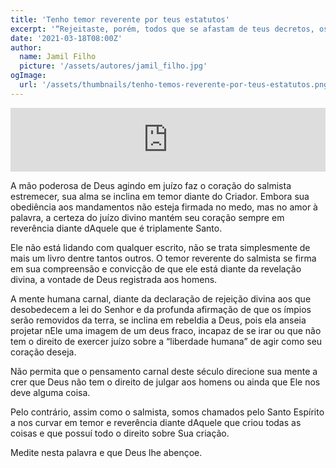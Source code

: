 ```yaml
---
title: 'Tenho temor reverente por teus estatutos'
excerpt: '“Rejeitaste, porém, todos que se afastam de teus decretos, os que só enganam a si mesmos. Removes os ímpios da terra como coisa desprezível; por isso, amo teus preceitos. Estremeço de medo de ti; tenho temor reverente por teus estatutos” – Salmos 119:118-120'
date: '2021-03-18T08:00Z'
author:
  name: Jamil Filho
  picture: '/assets/autores/jamil_filho.jpg'
ogImage:
  url: '/assets/thumbnails/tenho-temos-reverente-por-teus-estatutos.png'
---
```


<iframe src="https://anchor.fm/novasdecadamanha/embed/episodes/Devocional-99---Tenho-temor-reverente-por-teus-estatutos-estddt" height="102px" width="100%" frameborder="0" scrolling="no"></iframe>

A mão poderosa de Deus agindo em juízo faz o coração do salmista estremecer, sua alma se inclina em temor diante do Criador. Embora sua obediência aos mandamentos não esteja firmada no medo, mas no amor à palavra, a certeza do juízo divino mantém seu coração sempre em reverência diante dAquele que é triplamente Santo.

Ele não está lidando com qualquer escrito, não se trata simplesmente de mais um livro dentre tantos outros. O temor reverente do salmista se firma em sua compreensão e convicção de que ele está diante da revelação divina, a vontade de Deus registrada aos homens.

A mente humana carnal, diante da declaração de rejeição divina aos que desobedecem a lei do Senhor e da profunda afirmação de que os ímpios serão removidos da terra, se inclina em rebeldia a Deus, pois ela anseia projetar nEle uma imagem de um deus fraco, incapaz de se irar ou que não tem o direito de exercer juízo sobre a “liberdade humana” de agir como seu coração deseja.

Não permita que o pensamento carnal deste século direcione sua mente a crer que Deus não tem o direito de julgar aos homens ou ainda que Ele nos deve alguma coisa. 

Pelo contrário, assim como o salmista, somos chamados pelo Santo Espírito a nos curvar em temor e reverência diante dAquele que criou todas as coisas e que possuí todo o direito sobre Sua criação.

Medite nesta palavra e que Deus lhe abençoe.